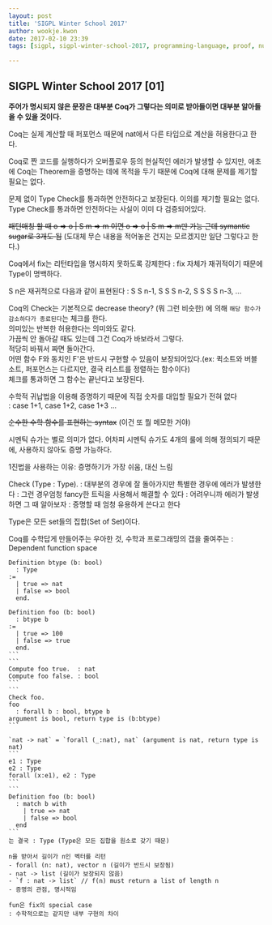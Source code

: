 ```yaml
---
layout: post
title: 'SIGPL Winter School 2017'
author: wookje.kwon
date: 2017-02-10 23:39
tags: [sigpl, sigpl-winter-school-2017, programming-language, proof, number-theory, coq, math]

---
```


## SIGPL Winter School 2017 [01]

**주어가 명시되지 않은 문장은 대부분 Coq가 그렇다는 의미로 받아들이면 대부분 알아들을 수 있을 것이다.**

Coq는 실제 계산할 때 퍼포먼스 때문에 nat에서 다른 타입으로 계산을 허용한다고 한다.  

Coq로 짠 코드를 실행하다가 오버플로우 등의 현실적인 에러가 발생할 수 있지만, 애초에 Coq는 Theorem을 증명하는 데에 목적을 두기 때문에 Coq에 대해 문제를 제기할 필요는 없다.  


문제 없이 Type Check를 통과하면 안전하다고 보장된다. 이의를 제기할 필요는 없다. Type Check를 통과하면 안전하다는 사실이 이미 다 검증되어있다.  

~~패턴매칭 할 때 o => o | S m => m 이면 o => o | S m => m만 가능
근데 symantic sugar로  3개도 됨~~ (도대체 무슨 내용을 적어놓은 건지는 모르겠지만 일단 그렇다고 한다.)  

Coq에서 fix는 리턴타입을 명시하지 못하도록 강제한다 : fix 자체가 재귀적이기 때문에 Type이 명백하다.

S n은 재귀적으로 다음과 같이 표현된다 : S S n-1, S S S n-2, S S S S n-3, ...

Coq의 Check는 기본적으로 decrease theory? (뭐 그런 비슷한) 에 의해 `해당 함수가 감소하다가 종료된다`는 체크를 한다.  
의미있는 반복한 허용한다는 의미와도 같다.  
가끔씩 안 돌아갈 때도 있는데 그건 Coq가 바보라서 그렇다.  
적당히 바꿔서 짜면 돌아간다.  
어떤 함수 F와 동치인 F'은 반드시 구현할 수 있음이 보장되어있다.(ex: 퀵소트와 버블소트, 퍼포먼스는 다르지만, 결국 리스트를 정렬하는 함수이다)  
체크를 통과하면 그 함수는 끝난다고 보장된다.  

수학적 귀납법을 이용해 증명하기 때문에 직접 숫자를 대입할 필요가 전혀 없다  
: case 1+1, case 1+2, case 1+3 ...  

~~순수한 수학 함수를 표현하는 syntax~~ (이건 또 뭘 메모한 거야)

시멘틱 슈가는 별로 의미가 없다. 어차피 시멘틱 슈가도 4개의 룰에 의해 정의되기 때문에, 사용하지 않아도 증명 가능하다.  

1진법을 사용하는 이유: 증명하기가 가장 쉬움, 대신 느림  

Check (Type : Type).
: 대부분의 경우에 잘 돌아가지만 특별한 경우에 에러가 발생한다
: 그런 경우엄청 fancy한 트릭을 사용해서 해결할 수 있다
: 어려우니까 에러가 발생하면 그 때 알아보자
: 증명할 때 엄청 유용하게 쓴다고 한다

Type은 모든 set들의 집합(Set of Set)이다.

Coq를 수학답게 만들어주는 우아한 것, 수학과 프로그래밍의 갭을 줄여주는
: Dependent function space

````
Definition btype (b: bool)
  : Type
:=
  | true => nat
  | false => bool
  end.

Definition foo (b: bool)
  : btype b
:=
  | true => 100
  | false => true
  end.
```
```
Compute foo true.  : nat
Compute foo false. : bool
```
```
Check foo.
foo
  : forall b : bool, btype b
argument is bool, return type is (b:btype)
```

`nat -> nat` = `forall (_:nat), nat` (argument is nat, return type is nat)
```
e1 : Type
e2 : Type
forall (x:e1), e2 : Type
```
```
Definition foo (b: bool)
  : match b with
    | true => nat
    | false => bool
  end
```
는 결국 : Type (Type은 모든 집합을 원소로 갖기 때문)

n을 받아서 길이가 n인 벡터를 리턴
- forall (n: nat), vector n (길이가 반드시 보장됨)
- nat -> list (길이가 보장되지 않음)
- `f : nat -> list` // f(n) must return a list of length n
- 증명의 관점, 명시적임

fun은 fix의 special case  
: 수학적으로는 같지만 내부 구현의 차이